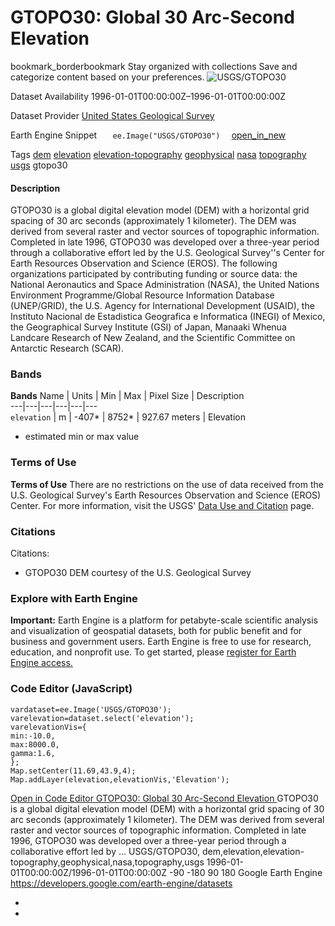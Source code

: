  
#  GTOPO30: Global 30 Arc-Second Elevation 
bookmark_borderbookmark Stay organized with collections  Save and categorize content based on your preferences. 
![USGS/GTOPO30](https://developers.google.com/earth-engine/datasets/images/USGS/USGS_GTOPO30_sample.png) 

Dataset Availability
    1996-01-01T00:00:00Z–1996-01-01T00:00:00Z 

Dataset Provider
     [ United States Geological Survey ](https://www.usgs.gov/centers/eros/science/usgs-eros-archive-digital-elevation-global-30-arc-second-elevation-gtopo30) 

Earth Engine Snippet
     `    ee.Image("USGS/GTOPO30")   ` [ open_in_new ](https://code.earthengine.google.com/?scriptPath=Examples:Datasets/USGS/USGS_GTOPO30) 

Tags
     [dem](https://developers.google.com/earth-engine/datasets/tags/dem) [elevation](https://developers.google.com/earth-engine/datasets/tags/elevation) [elevation-topography](https://developers.google.com/earth-engine/datasets/tags/elevation-topography) [geophysical](https://developers.google.com/earth-engine/datasets/tags/geophysical) [nasa](https://developers.google.com/earth-engine/datasets/tags/nasa) [topography](https://developers.google.com/earth-engine/datasets/tags/topography) [usgs](https://developers.google.com/earth-engine/datasets/tags/usgs)
gtopo30
#### Description
GTOPO30 is a global digital elevation model (DEM) with a horizontal grid spacing of 30 arc seconds (approximately 1 kilometer). The DEM was derived from several raster and vector sources of topographic information. Completed in late 1996, GTOPO30 was developed over a three-year period through a collaborative effort led by the U.S. Geological Survey''s Center for Earth Resources Observation and Science (EROS). The following organizations participated by contributing funding or source data: the National Aeronautics and Space Administration (NASA), the United Nations Environment Programme/Global Resource Information Database (UNEP/GRID), the U.S. Agency for International Development (USAID), the Instituto Nacional de Estadistica Geografica e Informatica (INEGI) of Mexico, the Geographical Survey Institute (GSI) of Japan, Manaaki Whenua Landcare Research of New Zealand, and the Scientific Committee on Antarctic Research (SCAR).
### Bands
**Bands**
Name | Units | Min | Max | Pixel Size | Description  
---|---|---|---|---|---  
`elevation` | m |  -407*  |  8752*  |  927.67 meters  | Elevation  
* estimated min or max value 
### Terms of Use
**Terms of Use**
There are no restrictions on the use of data received from the U.S. Geological Survey's Earth Resources Observation and Science (EROS) Center. For more information, visit the USGS' [Data Use and Citation](https://www.usgs.gov/centers/eros/science/usgs-eros-archive-data-use-and-citation) page.
### Citations
Citations:
  * GTOPO30 DEM courtesy of the U.S. Geological Survey


### Explore with Earth Engine
**Important:** Earth Engine is a platform for petabyte-scale scientific analysis and visualization of geospatial datasets, both for public benefit and for business and government users. Earth Engine is free to use for research, education, and nonprofit use. To get started, please [register for Earth Engine access.](https://console.cloud.google.com/earth-engine)
### Code Editor (JavaScript)
```
vardataset=ee.Image('USGS/GTOPO30');
varelevation=dataset.select('elevation');
varelevationVis={
min:-10.0,
max:8000.0,
gamma:1.6,
};
Map.setCenter(11.69,43.9,4);
Map.addLayer(elevation,elevationVis,'Elevation');
```
[ Open in Code Editor ](https://code.earthengine.google.com/?scriptPath=Examples:Datasets/USGS/USGS_GTOPO30)
[ GTOPO30: Global 30 Arc-Second Elevation ](https://developers.google.com/earth-engine/datasets/catalog/USGS_GTOPO30)
GTOPO30 is a global digital elevation model (DEM) with a horizontal grid spacing of 30 arc seconds (approximately 1 kilometer). The DEM was derived from several raster and vector sources of topographic information. Completed in late 1996, GTOPO30 was developed over a three-year period through a collaborative effort led by …
USGS/GTOPO30, dem,elevation,elevation-topography,geophysical,nasa,topography,usgs 
1996-01-01T00:00:00Z/1996-01-01T00:00:00Z
-90 -180 90 180 
Google Earth Engine
https://developers.google.com/earth-engine/datasets
  * [ ](https://doi.org/https://www.usgs.gov/centers/eros/science/usgs-eros-archive-digital-elevation-global-30-arc-second-elevation-gtopo30)
  * [ ](https://doi.org/https://developers.google.com/earth-engine/datasets/catalog/USGS_GTOPO30)


